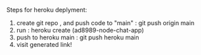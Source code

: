 Steps for heroku deplyment:

1. create git repo , and push code to "main" : git push origin main
2. run : heroku create <project-name-here> (ad8989-node-chat-app)
3. push to heroku main : git push heroku main
4. visit generated link!